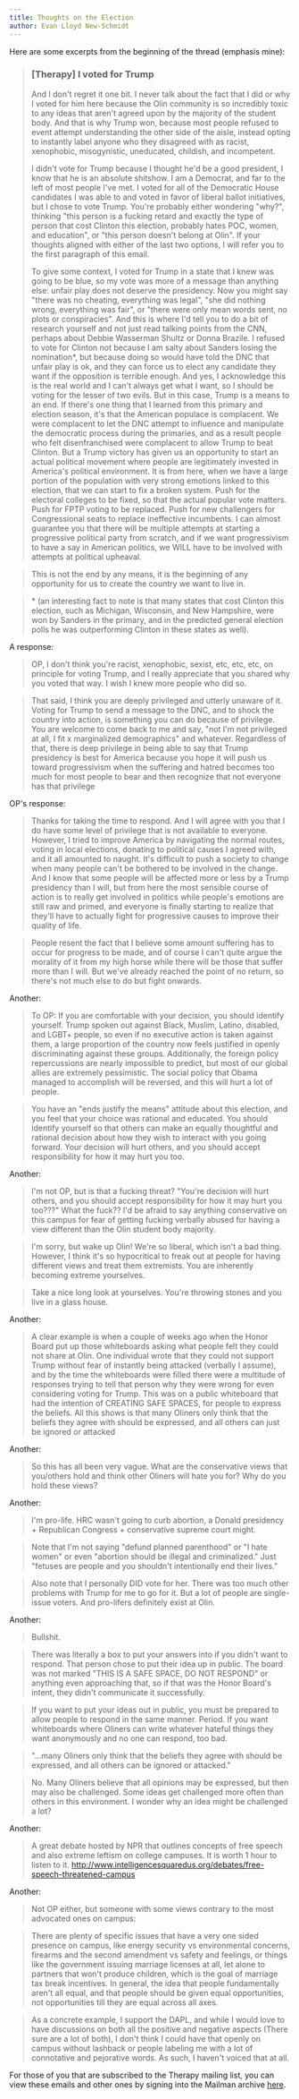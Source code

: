 ```yaml
---
title: Thoughts on the Election
author: Evan Lloyd New-Schmidt
---
```


Here are some excerpts from the beginning of the thread (emphasis mine):

> ### [Therapy] I voted for Trump
>
> And I don't regret it one bit.  I never talk about the fact that I did or why I voted for him here because the Olin community is so incredibly toxic to any ideas that aren't agreed upon by the majority of the student body.  And that is why Trump won, because most people refused to event attempt understanding the other side of the aisle, instead opting to instantly label anyone who they disagreed with as racist, xenophobic, misogynistic, uneducated, childish, and incompetent.
>
> I didn't vote for Trump because I thought he'd be a good president, I know that he is an absolute shitshow.  I am a Democrat, and far to the left of most people I've met.  I voted for all of the Democratic House candidates I was able to and voted in favor of liberal ballot initiatives, but I chose to vote Trump.  You're probably either wondering "why?", thinking "this person is a fucking retard and exactly the type of person that cost Clinton this election, probably hates POC, women, and education", or "this person doesn't belong at Olin".  If your thoughts aligned with either of the last two options, I will refer you to the first paragraph of this email.
>
> To give some context, I voted for Trump in a state that I knew was going to be blue, so my vote was more of a message than anything else: unfair play does not deserve the presidency.  Now you might say "there was no cheating, everything was legal", "she did nothing wrong, everything was fair", or "there were only mean words sent, no plots or conspiracies".  And this is where I'd tell you to do a bit of research yourself and not just read talking points from the CNN, perhaps about Debbie Wasserman Shultz or Donna Brazile.  I refused to vote for Clinton not because I am salty about Sanders losing the nomination*, but because doing so would have told the DNC that unfair play is ok, and they can force us to elect any candidate they want if the opposition is terrible enough.  And yes, I acknowledge this is the real world and I can't always get what I want, so I should be voting for the lesser of two evils.  But in this case, Trump is a means to an end.  If there's one thing that I learned from this primary and election season, it's that the American populace is complacent.  We were complacent to let the DNC attempt to influence and manipulate the democratic process during the primaries, and as a result people who felt disenfranchised were complacent to allow Trump to beat Clinton.  But a Trump victory has given us an opportunity to start an actual political movement where people are legitimately invested in America's political environment.  It is from here, when we have a large portion of the population with very strong emotions linked to this election, that we can start to fix a broken system.  Push for the electoral colleges to be fixed, so that the actual popular vote matters.  Push for FPTP voting to be replaced.  Push for new challengers for Congressional seats to replace ineffective incumbents.  I can almost guarantee you that there will be multiple attempts at starting a progressive political party from scratch, and if we want progressivism to have a say in American politics, we WILL have to be involved with attempts at political upheaval.

> This is not the end by any means, it is the beginning of any opportunity for us to create the country we want to live in.

> \* (an interesting fact to note is that many states that cost Clinton this election, such as Michigan, Wisconsin, and New Hampshire, were won by Sanders in the primary, and in the predicted general election polls he was outperforming Clinton in these states as well).

A response:

> OP, I don't think you're racist, xenophobic, sexist, etc, etc, etc, on principle for voting Trump, and I really appreciate that you shared why you voted that way.  I wish I knew more people who did so.

> That said, I think you are deeply privileged and utterly unaware of it.  Voting for Trump to send a message to the DNC, and to shock the country into action, is something you can do because of privilege.  You are welcome to come back to me and say, "not I'm not privileged at all, I fit x marginalized demographics" and whatever.  Regardless of that, there is deep privilege in being able to say that  Trump presidency is best for America because you hope it will push us toward progressivism when the suffering and hatred becomes too much for most people to bear and then recognize that not everyone has that privilege

OP's response:

> Thanks for taking the time to respond.  And I will agree with you that I do have some level of privilege that is not available to everyone.  However, I tried to improve America by navigating the normal routes, voting in local elections, donating to political causes I agreed with, and it all amounted to naught.  It's difficult to push a society to change when many people can't be bothered to be involved in the change.  And I know that some people will be affected more or less by a Trump presidency than I will, but from here the most sensible course of action is to really get involved in politics while people's emotions are still raw and primed, and everyone is finally starting to realize that they'll have to actually fight for progressive causes to improve their quality of life.

> People resent the fact that I believe some amount suffering has to occur for progress to be made, and of course I can't quite argue the morality of it from my high horse while there will be those that suffer more than I will.  But we've already reached the point of no return, so there's not much else to do but fight onwards.

Another:
> To OP: If you are comfortable with your decision, you should identify yourself. Trump spoken out against Black, Muslim, Latino, disabled, and LGBT+ people, so even if no executive action is taken against them, a large proportion of the country now feels justified in openly discriminating against these groups. Additionally, the foreign policy repercussions are nearly impossible to predict, but most of our global allies are extremely pessimistic. The social policy that Obama managed to accomplish will be reversed, and this will hurt a lot of people.

> You have an "ends justify the means" attitude about this election, and you feel that your choice was rational and educated. You should identify yourself so that others can make an equally thoughtful and rational decision about how they wish to interact with you going forward. Your decision will hurt others, and you should accept responsibility for how it may hurt you too.

Another:
>I'm not OP, but is that a fucking threat?  "You're decision will hurt others, and you should accept responsibility for how it may hurt you too???"  What the fuck??  I'd be afraid to say anything conservative on this campus for fear of getting fucking verbally abused for having a view different than the Olin student body majority.

> I'm sorry, but wake up Olin!  We're so liberal, which isn't a bad thing.  However, I think it's so hypocritical to freak out at people for having different views and treat them extremists.  You are inherently becoming extreme yourselves.

> Take a nice long look at yourselves.  You're throwing stones and you live in a glass house.

Another:
> A clear example is when a couple of weeks ago when the Honor Board put up those whiteboards asking what people felt they could not share at Olin.  One individual wrote that they could not support Trump without fear of instantly being attacked (verbally I assume), and by the time the whiteboards were filled there were a multitude of responses trying to tell that person why they were wrong for even considering voting for Trump.  This was on a public whiteboard that had the intention of CREATING SAFE SPACES, for people to express the beliefs.  All this shows is that many Oliners only think that the beliefs they agree with should be expressed, and all others can just be ignored or attacked

Another:
> So this has all been very vague. What are the conservative views that you/others hold and think other Oliners will hate you for? Why do you hold
> these views?

Another:
> I'm pro-life. HRC wasn't going to curb abortion, a Donald presidency +
Republican Congress + conservative supreme court might.

> Note that I'm not saying "defund planned parenthood" or "I hate women" or
even "abortion should be illegal and criminalized." Just "fetuses are
people and you shouldn't intentionally end their lives."

> Also note that I personally DID vote for her. There was too much other
problems with Trump for me to go for it. But a lot of people are
single-issue voters. And pro-lifers definitely exist at Olin.

Another:

> Bullshit.

> There was literally a box to put your answers into if you didn't want to
respond. That person chose to put their idea up in public. The board was
not marked "THIS IS A SAFE SPACE, DO NOT RESPOND" or anything even
approaching that, so if that was the Honor Board's intent, they didn't
communicate it successfully.

> If you want to put your ideas out in public, you must be prepared to allow
people to respond in the same manner. Period. If you want whiteboards where
Oliners can write whatever hateful things they want anonymously and no one
can respond, too bad.

> "...many Oliners only think that the beliefs they agree with should be
expressed, and all others can be ignored or attacked."

> No. Many Oliners believe that all opinions may be expressed, but then may
also be challenged. Some ideas get challenged more often than others in
this environment. I wonder why an idea might be challenged a lot?

Another:
> A great debate hosted by NPR that outlines concepts of free speech and also extreme leftism on college campuses. It is worth 1 hour to listen to it.
http://www.intelligencesquaredus.org/debates/free-speech-threatened-campus

Another:
> Not OP either, but someone with some views contrary to the most advocated ones on campus:

> There are plenty of specific issues that have a very one sided presence on campus, like energy security vs environmental concerns, firearms and the second amendment vs safety and feelings, or things like the government issuing marriage licenses at all, let alone to partners that won't produce children, which is the goal of marriage tax break incentives. In general, the idea that people fundamentally aren't all equal, and that people should be given equal opportunities, not opportunities till they are equal across all axes.

> As a concrete example, I support the DAPL, and while I would love to have discussions on both all the positive and negative aspects (There sure are a lot of both), I don't think I could have that openly on campus without lashback or people labeling me with a lot of connotative and pejorative words. As such, I haven't voiced that at all.



For those of you that are subscribed to the Therapy mailing list, you can view these emails and other ones by signing into the Mailman archive [here](https://lists.olin.edu/mailman/private/therapy/2016-November/).
